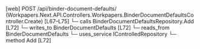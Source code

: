 [web] POST /api/binder-document-defaults/  (Workpapers.Next.API.Controllers.Workpapers.BinderDocumentDefaultsController.Create)  [L67–L75]
  └─ calls BinderDocumentDefaultsRepository.Add [L72]
  └─ writes_to BinderDocumentDefaults [L72]
    └─ reads_from BinderDocumentDefaults
  └─ uses_service IControlledRepository<BinderDocumentDefaults>
    └─ method Add [L72]

